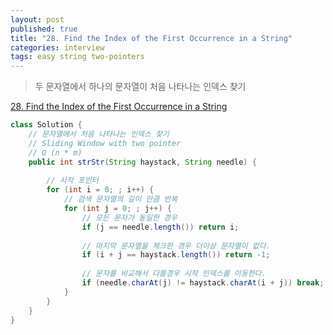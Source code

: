```yaml
---
layout: post
published: true
title: "28. Find the Index of the First Occurrence in a String"
categories: interview
tags: easy string two-pointers
---
```


> 두 문자열에서 하나의 문자열이 처음 나타나는 인덱스 찾기

[28. Find the Index of the First Occurrence in a String](https://leetcode.com/problems/find-the-index-of-the-first-occurrence-in-a-string/)

```java
class Solution {
    // 문자열에서 처음 나타나는 인덱스 찾기
    // Sliding Window with two pointer
    // O (n * m)
    public int strStr(String haystack, String needle) {
        
        // 시작 포인터
        for (int i = 0; ; i++) {
            // 검색 문자열의 길이 만큼 반복
            for (int j = 0; ; j++) {
                // 모든 문자가 동일한 경우
                if (j == needle.length()) return i;
                
                // 마지막 문자열을 체크한 경우 더이상 문자열이 없다.
                if (i + j == haystack.length()) return -1;
                
                // 문자를 비교해서 다를경우 시작 인덱스를 이동한다. 
                if (needle.charAt(j) != haystack.charAt(i + j)) break;
            }
        }
    }
}
```
